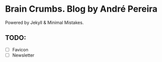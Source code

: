 # Brain Crumbs. Blog by André Pereira

Powered by Jekyll & Minimal Mistakes.

## TODO:
- [ ] Favicon
- [ ] Newsletter